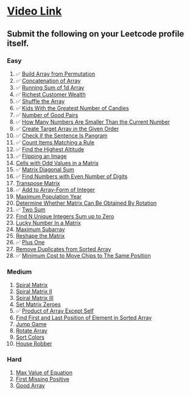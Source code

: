 # [Video Link](https://youtu.be/n60Dn0UsbEk)

## Submit the following on your Leetcode profile itself.

### Easy
1. ✅ [Build Array from Permutation](https://leetcode.com/problems/build-array-from-permutation/)
2. ✅ [Concatenation of Array](https://leetcode.com/problems/concatenation-of-array/)
3. ✅ [Running Sum of 1d Array](https://leetcode.com/problems/running-sum-of-1d-array/)
4. ✅ [Richest Customer Wealth](https://leetcode.com/problems/richest-customer-wealth/)
5. ✅ [Shuffle the Array](https://leetcode.com/problems/shuffle-the-array/)
6. ✅ [Kids With the Greatest Number of Candies](https://leetcode.com/problems/kids-with-the-greatest-number-of-candies/)
7. ✅ [Number of Good Pairs](https://leetcode.com/problems/number-of-good-pairs/)
8. ✅ [How Many Numbers Are Smaller Than the Current Number](https://leetcode.com/problems/how-many-numbers-are-smaller-than-the-current-number/)
9. ✅ [Create Target Array in the Given Order](https://leetcode.com/problems/create-target-array-in-the-given-order/)
10. ✅ [Check if the Sentence Is Pangram](https://leetcode.com/problems/check-if-the-sentence-is-pangram/)
11. ✅ [Count Items Matching a Rule](https://leetcode.com/problems/count-items-matching-a-rule/)
12. ✅ [Find the Highest Altitude](https://leetcode.com/problems/find-the-highest-altitude/)
13. ✅ [Flipping an Image](https://leetcode.com/problems/flipping-an-image/)
14. [Cells with Odd Values in a Matrix](https://leetcode.com/problems/cells-with-odd-values-in-a-matrix/)
15. ✅ [Matrix Diagonal Sum](https://leetcode.com/problems/matrix-diagonal-sum/)
16. ✅ [Find Numbers with Even Number of Digits](https://leetcode.com/problems/find-numbers-with-even-number-of-digits/)
17. [Transpose Matrix](https://leetcode.com/problems/transpose-matrix/)
18. ✅ [Add to Array-Form of Integer](https://leetcode.com/problems/add-to-array-form-of-integer/)
19. [Maximum Population Year](https://leetcode.com/problems/maximum-population-year/)
20. [Determine Whether Matrix Can Be Obtained By Rotation](https://leetcode.com/problems/determine-whether-matrix-can-be-obtained-by-rotation/)
21. ✅ [Two Sum](https://leetcode.com/problems/two-sum/)
22. [Find N Unique Integers Sum up to Zero](https://leetcode.com/problems/find-n-unique-integers-sum-up-to-zero/)
23. [Lucky Number In a Matrix](https://leetcode.com/problems/lucky-numbers-in-a-matrix/)
24. [Maximum Subarray](https://leetcode.com/problems/maximum-subarray/)
25. [Reshape the Matrix](https://leetcode.com/problems/reshape-the-matrix/)
26. ✅ [Plus One](https://leetcode.com/problems/plus-one/)
27. [Remove Duplicates from Sorted Array](https://leetcode.com/problems/remove-duplicates-from-sorted-array/)
28. ✅ [Minimum Cost to Move Chips to The Same Position](https://leetcode.com/problems/minimum-cost-to-move-chips-to-the-same-position/)

### Medium
1. [Spiral Matrix](https://leetcode.com/problems/spiral-matrix/)
2. [Spiral Matrix II](https://leetcode.com/problems/spiral-matrix-ii/)
3. [Spiral Matrix III](https://leetcode.com/problems/spiral-matrix-iii/)
4. [Set Matrix Zeroes](https://leetcode.com/problems/set-matrix-zeroes/)
5. ✅ [Product of Array Except Self](https://leetcode.com/problems/product-of-array-except-self/)
6. [Find First and Last Position of Element in Sorted Array](https://leetcode.com/problems/find-first-and-last-position-of-element-in-sorted-array/)
7. [Jump Game](https://leetcode.com/problems/jump-game/)
8. [Rotate Array](https://leetcode.com/problems/rotate-array/)
9. [Sort Colors](https://leetcode.com/problems/sort-colors/)
10. [House Robber](https://leetcode.com/problems/house-robber/)

### Hard
1. [Max Value of Equation](https://leetcode.com/problems/max-value-of-equation/)
2. [First Missing Positive](https://leetcode.com/problems/first-missing-positive/)
3. [Good Array](https://leetcode.com/problems/check-if-it-is-a-good-array/)
